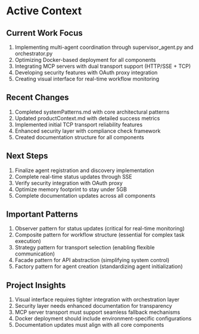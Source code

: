 # Active Context

## Current Work Focus
1. Implementing multi-agent coordination through supervisor_agent.py and orchestrator.py
2. Optimizing Docker-based deployment for all components
3. Integrating MCP servers with dual transport support (HTTP/SSE + TCP)
4. Developing security features with OAuth proxy integration
5. Creating visual interface for real-time workflow monitoring

## Recent Changes
1. Completed systemPatterns.md with core architectural patterns
2. Updated productContext.md with detailed success metrics
3. Implemented initial TCP transport reliability features
4. Enhanced security layer with compliance check framework
5. Created documentation structure for all components

## Next Steps
1. Finalize agent registration and discovery implementation
2. Complete real-time status updates through SSE
3. Verify security integration with OAuth proxy
4. Optimize memory footprint to stay under 5GB
5. Complete documentation updates across all components

## Important Patterns
1. Observer pattern for status updates (critical for real-time monitoring)
2. Composite pattern for workflow structure (essential for complex task execution)
3. Strategy pattern for transport selection (enabling flexible communication)
4. Facade pattern for API abstraction (simplifying system control)
5. Factory pattern for agent creation (standardizing agent initialization)

## Project Insights
1. Visual interface requires tighter integration with orchestration layer
2. Security layer needs enhanced documentation for transparency
3. MCP server transport must support seamless fallback mechanisms
4. Docker deployment should include environment-specific configurations
5. Documentation updates must align with all core components
